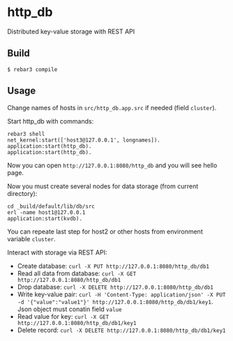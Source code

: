 http_db
=====

Distributed key-value storage with REST API

Build
-----

    $ rebar3 compile
    
Usage
-----
Change names of hosts in `src/http_db.app.src` if needed (field `cluster`).

Start http_db with commands:

```
rebar3 shell
net_kernel:start(['host3@127.0.0.1', longnames]). 
application:start(http_db).
application:start(http_db).
```

Now you can open `http://127.0.0.1:8080/http_db` and you will see hello page.

Now you must create several nodes for data storage (from current directory):

```
cd _build/default/lib/db/src
erl -name host1@127.0.0.1
application:start(kvdb).
```

You can repeate last step for host2 or other hosts from environment variable `cluster`.

Interact with storage via REST API:

- Create database: `curl -X PUT http://127.0.0.1:8080/http_db/db1`
- Read all data from database: `curl -X GET http://127.0.0.1:8080/http_db/db1`
- Drop database: `curl -X DELETE http://127.0.0.1:8080/http_db/db1`
- Write key-value pair: `curl -H 'Content-Type: application/json' -X PUT -d '{"value":"value1"}' http://127.0.0.1:8080/http_db/db1/key1`. Json object must conatin field `value`
- Read value for key: `curl -X GET http://127.0.0.1:8080/http_db/db1/key1`
- Delete record: `curl -X DELETE http://127.0.0.1:8080/http_db/db1/key1`
